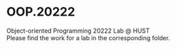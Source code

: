 # OOP.20222

Object-oriented Programming 20222 Lab @ HUST  
Please find the work for a lab in the corresponding folder.